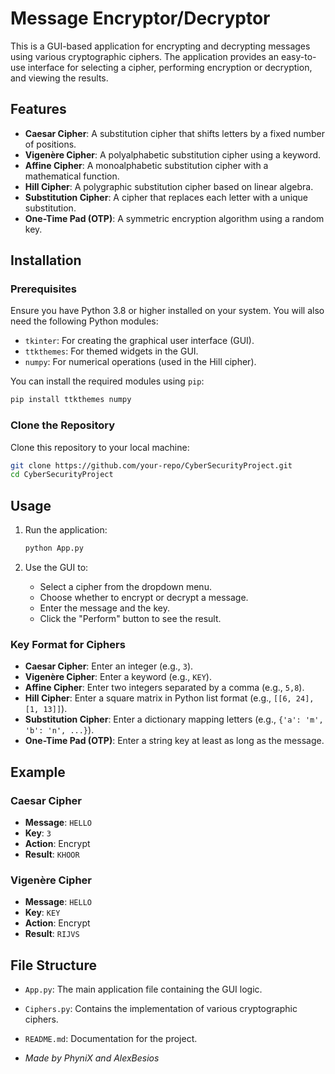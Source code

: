 # Message Encryptor/Decryptor

This is a GUI-based application for encrypting and decrypting messages using various cryptographic ciphers. The application provides an easy-to-use interface for selecting a cipher, performing encryption or decryption, and viewing the results.

## Features

- **Caesar Cipher**: A substitution cipher that shifts letters by a fixed number of positions.
- **Vigenère Cipher**: A polyalphabetic substitution cipher using a keyword.
- **Affine Cipher**: A monoalphabetic substitution cipher with a mathematical function.
- **Hill Cipher**: A polygraphic substitution cipher based on linear algebra.
- **Substitution Cipher**: A cipher that replaces each letter with a unique substitution.
- **One-Time Pad (OTP)**: A symmetric encryption algorithm using a random key.

## Installation

### Prerequisites

Ensure you have Python 3.8 or higher installed on your system. You will also need the following Python modules:

- `tkinter`: For creating the graphical user interface (GUI).
- `ttkthemes`: For themed widgets in the GUI.
- `numpy`: For numerical operations (used in the Hill cipher).

You can install the required modules using `pip`:

```bash
pip install ttkthemes numpy
```

### Clone the Repository

Clone this repository to your local machine:

```bash
git clone https://github.com/your-repo/CyberSecurityProject.git
cd CyberSecurityProject
```

## Usage

1. Run the application:

   ```bash
   python App.py
   ```

2. Use the GUI to:
   - Select a cipher from the dropdown menu.
   - Choose whether to encrypt or decrypt a message.
   - Enter the message and the key.
   - Click the "Perform" button to see the result.

### Key Format for Ciphers

- **Caesar Cipher**: Enter an integer (e.g., `3`).
- **Vigenère Cipher**: Enter a keyword (e.g., `KEY`).
- **Affine Cipher**: Enter two integers separated by a comma (e.g., `5,8`).
- **Hill Cipher**: Enter a square matrix in Python list format (e.g., `[[6, 24], [1, 13]]`).
- **Substitution Cipher**: Enter a dictionary mapping letters (e.g., `{'a': 'm', 'b': 'n', ...}`).
- **One-Time Pad (OTP)**: Enter a string key at least as long as the message.

## Example

### Caesar Cipher

- **Message**: `HELLO`
- **Key**: `3`
- **Action**: Encrypt
- **Result**: `KHOOR`

### Vigenère Cipher

- **Message**: `HELLO`
- **Key**: `KEY`
- **Action**: Encrypt
- **Result**: `RIJVS`

## File Structure

- `App.py`: The main application file containing the GUI logic.
- `Ciphers.py`: Contains the implementation of various cryptographic ciphers.
- `README.md`: Documentation for the project.

- *Made by PhyniX and AlexBesios*

